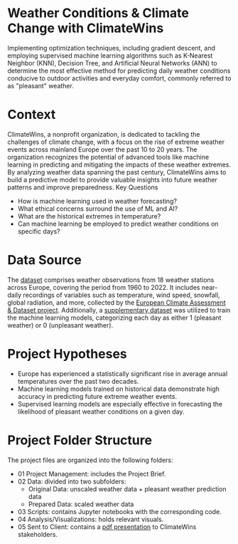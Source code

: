 # Weather Conditions & Climate Change with ClimateWins
Implementing optimization techniques, including gradient descent, and employing supervised machine learning algorithms such as K-Nearest Neighbor (KNN), Decision Tree, and Artificial Neural Networks (ANN) to determine the most effective method for predicting daily weather conditions conducive to outdoor activities and everyday comfort, commonly referred to as "pleasant" weather.
# Context
ClimateWins, a nonprofit organization, is dedicated to tackling the challenges of climate change, with a focus on the rise of extreme weather events across mainland Europe over the past 10 to 20 years. The organization recognizes the potential of advanced tools like machine learning in predicting and mitigating the impacts of these weather extremes. By analyzing weather data spanning the past century, ClimateWins aims to build a predictive model to provide valuable insights into future weather patterns and improve preparedness.
Key Questions
* How is machine learning used in weather forecasting?
* What ethical concerns surround the use of ML and AI?
* What are the historical extremes in temperature?
* Can machine learning be employed to predict weather conditions on specific days?
# Data Source
The [dataset](https://github.com/Manishatomar/Dataset/blob/main/Dataset-weather-prediction-dataset-processed.csv) comprises weather observations from 18 weather stations across Europe, covering the period from 1960 to 2022. It includes near-daily recordings of variables such as temperature, wind speed, snowfall, global radiation, and more, collected by the [European Climate Assessment & Dataset project](https://www.ecad.eu/). Additionally, a [supplementary dataset](https://github.com/Manishatomar/Dataset/blob/main/Dataset-Answers-Weather_Prediction_Pleasant_Weather.csv) was utilized to train the machine learning models, categorizing each day as either 1 (pleasant weather) or 0 (unpleasant weather).
# Project Hypotheses
* Europe has experienced a statistically significant rise in average annual temperatures over the past two decades.
* Machine learning models trained on historical data demonstrate high accuracy in predicting future extreme weather events.
* Supervised learning models are especially effective in forecasting the likelihood of pleasant weather conditions on a given day.
# Project Folder Structure
The project files are organized into the following folders:

* 01 Project Management: includes the Project Brief.
* 02 Data: divided into two subfolders:
  * Original Data: unscaled weather data + pleasant weather prediction data
  * Prepared Data: scaled weather data 
* 03 Scripts: contains Jupyter notebooks with the corresponding code.
* 04 Analysis/Visualizations: holds relevant visuals.
* 05 Sent to Client: contains a [pdf presentation](https://github.com/Manishatomar/Dataset/blob/main/Manisha%20Achievement%201-Task%201.6.pdf) to ClimateWins stakeholders.

